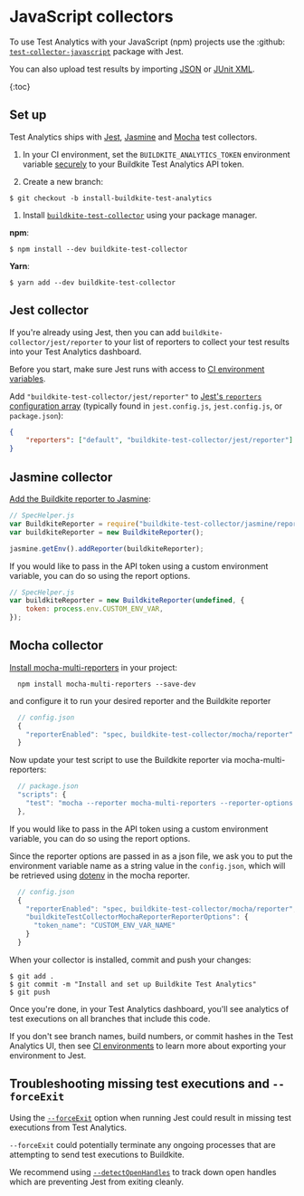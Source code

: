 # JavaScript collectors

To use Test Analytics with your JavaScript (npm) projects use the :github: [`test-collector-javascript`](https://github.com/buildkite/test-collector-javascript) package with Jest.

You can also upload test results by importing [JSON](/docs/test-analytics/importing-json) or [JUnit XML](/docs/test-analytics/importing-junit-xml).

{:toc}

## Set up
Test Analytics ships with [Jest](https://jestjs.io/), [Jasmine](https://jasmine.github.io/) and [Mocha](https://mochajs.org/) test collectors.

1. In your CI environment, set the `BUILDKITE_ANALYTICS_TOKEN` environment variable [securely](/docs/pipelines/secrets) to your Buildkite Test Analytics API token.

1. Create a new branch:

```
$ git checkout -b install-buildkite-test-analytics
```

1. Install [`buildkite-test-collector`](https://www.npmjs.com/package/buildkite-test-collector) using your package manager.

**npm**:

```shell
$ npm install --dev buildkite-test-collector
```

**Yarn**:

```shell
$ yarn add --dev buildkite-test-collector
```

## Jest collector
If you're already using Jest, then you can add `buildkite-collector/jest/reporter` to your list of reporters to collect your test results into your Test Analytics dashboard.

Before you start, make sure Jest runs with access to [CI environment variables](/docs/test-analytics/ci-environments).

Add `"buildkite-test-collector/jest/reporter"` to [Jest's `reporters` configuration array](https://jestjs.io/docs/configuration#reporters-arraymodulename--modulename-options) (typically found in `jest.config.js`, `jest.config.js`, or `package.json`):

```json
{
    "reporters": ["default", "buildkite-test-collector/jest/reporter"]
}
```

## Jasmine collector
[Add the Buildkite reporter to Jasmine](https://jasmine.github.io/setup/nodejs.html#reporters):<br>

```js
// SpecHelper.js
var BuildkiteReporter = require("buildkite-test-collector/jasmine/reporter");
var buildkiteReporter = new BuildkiteReporter();

jasmine.getEnv().addReporter(buildkiteReporter);
```

If you would like to pass in the API token using a custom environment variable, you can do so using the report options.

```js
// SpecHelper.js
var buildkiteReporter = new BuildkiteReporter(undefined, {
    token: process.env.CUSTOM_ENV_VAR,
});
   ```

## Mocha collector

   [Install mocha-multi-reporters](https://github.com/stanleyhlng/mocha-multi-reporters) in your project:<br>

   ```
     npm install mocha-multi-reporters --save-dev
   ```

   and configure it to run your desired reporter and the Buildkite reporter

   ```js
     // config.json
     {
       "reporterEnabled": "spec, buildkite-test-collector/mocha/reporter"
     }
   ```

   Now update your test script to use the Buildkite reporter via mocha-multi-reporters:

   ```js
     // package.json
     "scripts": {
       "test": "mocha --reporter mocha-multi-reporters --reporter-options configFile=config.json"
     },
   ```

   If you would like to pass in the API token using a custom environment variable, you can do so using the report options.

   Since the reporter options are passed in as a json file, we ask you to put the environment variable name as a string value in the `config.json`, which will be retrieved using [dotenv](https://github.com/motdotla/dotenv) in the mocha reporter.

   ```js
     // config.json
     {
       "reporterEnabled": "spec, buildkite-test-collector/mocha/reporter",
       "buildkiteTestCollectorMochaReporterReporterOptions": {
         "token_name": "CUSTOM_ENV_VAR_NAME"
       }
     }
   ```

When your collector is installed, commit and push your changes:

```shell
$ git add .
$ git commit -m "Install and set up Buildkite Test Analytics"
$ git push
```

Once you're done, in your Test Analytics dashboard, you'll see analytics of test executions on all branches that include this code.

If you don't see branch names, build numbers, or commit hashes in the Test Analytics UI, then see [CI environments](/docs/test-analytics/ci-environments) to learn more about exporting your environment to Jest.

## Troubleshooting missing test executions and `--forceExit`

Using the [`--forceExit`](https://jestjs.io/docs/cli#--forceexit) option when running Jest could result in missing test executions from Test Analytics.

`--forceExit` could potentially terminate any ongoing processes that are attempting to send test executions to Buildkite.

We recommend using [`--detectOpenHandles`](https://jestjs.io/docs/cli#--detectopenhandles) to track down open handles which are preventing Jest from exiting cleanly.

